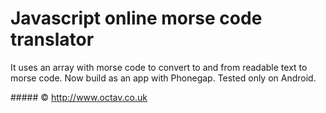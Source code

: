 # Javascript online morse code translator

It uses an array with morse code to convert to and from readable text to morse code.
Now build as an app with Phonegap.
Tested only on Android.

##### &copy; http://www.octav.co.uk